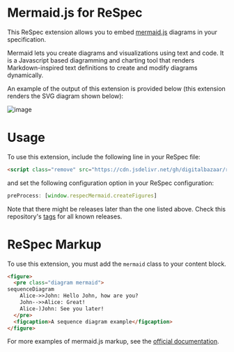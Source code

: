 # Mermaid.js for ReSpec

This ReSpec extension allows you to embed
[mermaid.js](https://mermaid-js.github.io/) diagrams in your specification.

Mermaid lets you create diagrams and visualizations using text and code. It is
a Javascript based diagramming and charting tool that renders Markdown-inspired
text definitions to create and modify diagrams dynamically.

An example of the output of this extension is provided below (this extension
renders the SVG diagram shown below):

![image](https://user-images.githubusercontent.com/108611/163728376-207437a8-fee0-4e3e-a9ad-8456c514de44.png)

# Usage

To use this extension, include the following line in your ReSpec file:

```html
<script class="remove" src="https://cdn.jsdelivr.net/gh/digitalbazaar/respec-mermaid@1.1.0/dist/main.js"></script>
```

and set the following configuration option in your ReSpec configuration:

```js
preProcess: [window.respecMermaid.createFigures]
```

Note that there might be releases later than the one listed above.
Check this repository's
[tags](https://github.com/digitalbazaar/respec-mermaid/tags) for all known
releases.

# ReSpec Markup

To use this extension, you must add the `mermaid` class to your content block.


```html
<figure>
  <pre class="diagram mermaid">
sequenceDiagram
    Alice->>John: Hello John, how are you?
    John-->>Alice: Great!
    Alice-)John: See you later!
  </pre>
  <figcaption>A sequence diagram example</figcaption>
</figure>
```

For more examples of mermaid.js markup, see the
[official documentation](https://mermaid-js.github.io/).
